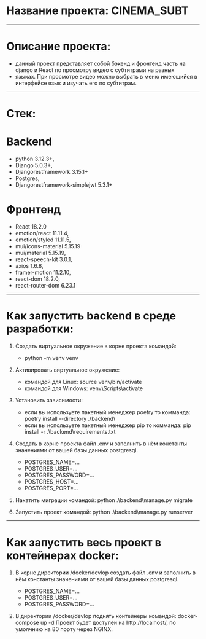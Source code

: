 # Название проекта: CINEMA_SUBT

------------------------------------------------------------------------------------------------------------------------

# Описание проекта: 
  - данный проект представляет собой бэкенд и фронтенд часть на django и React по просмотру видео с субтитрами на разных
  - языках. При просмотре видео можно выбрать в меню имеющийся в интерфейсе язык и изучать его по субтитрам.

------------------------------------------------------------------------------------------------------------------------

# Стек:

# Backend
  - python 3.12.3+,
  - Django 5.0.3+,
  - Djangorestframework 3.15.1+
  - Postgres,
  - Djangorestframework-simplejwt 5.3.1+


# Фронтенд
  - React 18.2.0 
  - emotion/react 11.11.4, 
  - emotion/styled 11.11.5, 
  - mui/icons-material 5.15.19 
  - mui/material 5.15.19, 
  - react-speech-kit 3.0.1, 
  - axios 1.6.8, 
  - framer-motion 11.2.10, 
  - react-dom 18.2.0, 
  - react-router-dom 6.23.1

------------------------------------------------------------------------------------------------------------------------

# Как запустить backend в среде разработки:
1. Создать виртуальное окружение в корне проекта командой:
   - python -m venv venv

2. Активировать виртуальное окружение: 
   - командой для Linux: source venv/bin/activate 
   - командой для Windows: venv\Scripts\activate

3. Установить зависимости:
   - если вы используете пакетный менеджер poetry то комманда: poetry install --directory .\backend\
   - если вы используете пакетный менеджер pip то комманда: pip install -r .\backend\requirements.txt 
   
4. Создать в корне проекта файл .env и заполнить в нём константы значениями от вашей базы данных postgresql.
   - POSTGRES_NAME=...
   - POSTGRES_USER=...
   - POSTGRES_PASSWORD=...
   - POSTGRES_HOST=...
   - POSTGRES_PORT=...

5. Накатить миграции командой: python .\backend\manage.py migrate

6. Запустить проект командой: python .\backend\manage.py runserver

------------------------------------------------------------------------------------------------------------------------

# Как запустить весь проект в контейнерах docker:
1. В корне директории /docker/devlop создать файл .env и заполнить в нём константы значениями от вашей базы
данных postgresql.
   - POSTGRES_NAME=...
   - POSTGRES_USER=...
   - POSTGRES_PASSWORD=...

2. В директории /docker/devlop поднять контейнеры командой: docker-compose up -d
   Проект будет доступен на http://localhost/, по умолчнию на 80 порту через NGINX.